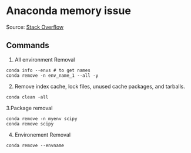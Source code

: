 # Anaconda memory issue

Source: [Stack Overflow](https://stackoverflow.com/questions/65263972/anaconda-folder-is-taking-too-much-space)  

## Commands
1. All environment Removal
```
conda info --envs # to get names
conda remove -n env_name_1 --all -y
```
2. Remove index cache, lock files, unused cache packages, and tarballs.
```
conda clean -all
```
3.Package removal
```
conda remove -n myenv scipy
conda remove scipy
```

4. Environement Removal
```
conda remove --envname
```
